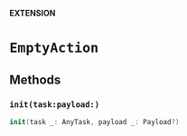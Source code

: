 **EXTENSION**

# `EmptyAction`

## Methods
### `init(task:payload:)`

```swift
init(task _: AnyTask, payload _: Payload?)
```

